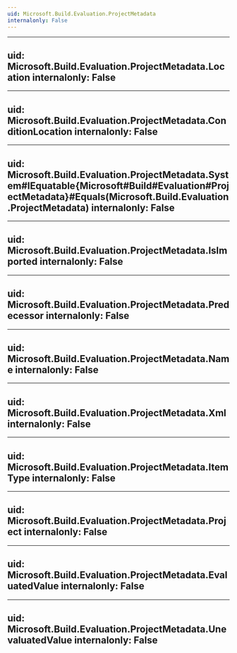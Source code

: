 ```yaml
---
uid: Microsoft.Build.Evaluation.ProjectMetadata
internalonly: False
---
```


---
uid: Microsoft.Build.Evaluation.ProjectMetadata.Location
internalonly: False
---

---
uid: Microsoft.Build.Evaluation.ProjectMetadata.ConditionLocation
internalonly: False
---

---
uid: Microsoft.Build.Evaluation.ProjectMetadata.System#IEquatable{Microsoft#Build#Evaluation#ProjectMetadata}#Equals(Microsoft.Build.Evaluation.ProjectMetadata)
internalonly: False
---

---
uid: Microsoft.Build.Evaluation.ProjectMetadata.IsImported
internalonly: False
---

---
uid: Microsoft.Build.Evaluation.ProjectMetadata.Predecessor
internalonly: False
---

---
uid: Microsoft.Build.Evaluation.ProjectMetadata.Name
internalonly: False
---

---
uid: Microsoft.Build.Evaluation.ProjectMetadata.Xml
internalonly: False
---

---
uid: Microsoft.Build.Evaluation.ProjectMetadata.ItemType
internalonly: False
---

---
uid: Microsoft.Build.Evaluation.ProjectMetadata.Project
internalonly: False
---

---
uid: Microsoft.Build.Evaluation.ProjectMetadata.EvaluatedValue
internalonly: False
---

---
uid: Microsoft.Build.Evaluation.ProjectMetadata.UnevaluatedValue
internalonly: False
---
